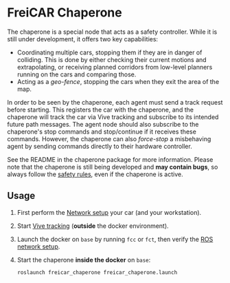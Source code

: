 # FreiCAR Chaperone

The chaperone is a special node that acts as a safety controller. While it is still under development, it offers two key capabilities:

- Coordinating multiple cars, stopping them if they are in danger of colliding. This is done by either checking their current motions and extrapolating, or receiving planned corridors from low-level planners running on the cars and comparing those.
- Acting as a *geo-fence*, stopping the cars when they exit the area of the map.

In order to be seen by the chaperone, each agent must send a track request before starting. This registers the car with the chaperone, and the chaperone will track the car via Vive tracking and subscribe to its intended future path messages. The agent node should also subscribe to the chaperone's stop commands and stop/continue if it receives these commands. However, the chaperone can also *force-stop* a misbehaving agent by sending commands directly to their hardware controller.

See the README in the chaperone package for more information. Please note that the chaperone is still being developed and **may contain bugs**, so always follow the [safety rules](../safety_rules), even if the chaperone is active.


## Usage
1. First perform the [Network setup](../network_setup) your car (and your workstation).
2. Start [Vive tracking](../vive_tracking) (**outside** the docker environment).
3. Launch the docker on `base` by running `fcc` or `fct`, then verify the [ROS network setup](../network_setup).
4. Start the chaperone **inside the docker** on `base`:

    `roslaunch freicar_chaperone freicar_chaperone.launch`


